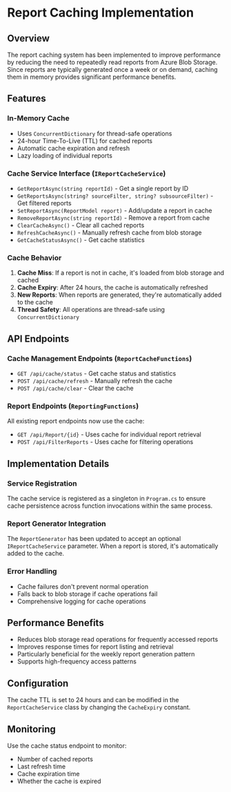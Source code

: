 # Report Caching Implementation

## Overview
The report caching system has been implemented to improve performance by reducing the need to repeatedly read reports from Azure Blob Storage. Since reports are typically generated once a week or on demand, caching them in memory provides significant performance benefits.

## Features

### In-Memory Cache
- Uses `ConcurrentDictionary` for thread-safe operations
- 24-hour Time-To-Live (TTL) for cached reports
- Automatic cache expiration and refresh
- Lazy loading of individual reports

### Cache Service Interface (`IReportCacheService`)
- `GetReportAsync(string reportId)` - Get a single report by ID
- `GetReportsAsync(string? sourceFilter, string? subsourceFilter)` - Get filtered reports
- `SetReportAsync(ReportModel report)` - Add/update a report in cache
- `RemoveReportAsync(string reportId)` - Remove a report from cache
- `ClearCacheAsync()` - Clear all cached reports
- `RefreshCacheAsync()` - Manually refresh cache from blob storage
- `GetCacheStatusAsync()` - Get cache statistics

### Cache Behavior
1. **Cache Miss**: If a report is not in cache, it's loaded from blob storage and cached
2. **Cache Expiry**: After 24 hours, the cache is automatically refreshed
3. **New Reports**: When reports are generated, they're automatically added to the cache
4. **Thread Safety**: All operations are thread-safe using `ConcurrentDictionary`

## API Endpoints

### Cache Management Endpoints (`ReportCacheFunctions`)
- `GET /api/cache/status` - Get cache status and statistics
- `POST /api/cache/refresh` - Manually refresh the cache
- `POST /api/cache/clear` - Clear the cache

### Report Endpoints (`ReportingFunctions`)
All existing report endpoints now use the cache:
- `GET /api/Report/{id}` - Uses cache for individual report retrieval
- `POST /api/FilterReports` - Uses cache for filtering operations

## Implementation Details

### Service Registration
The cache service is registered as a singleton in `Program.cs` to ensure cache persistence across function invocations within the same process.

### Report Generator Integration
The `ReportGenerator` has been updated to accept an optional `IReportCacheService` parameter. When a report is stored, it's automatically added to the cache.

### Error Handling
- Cache failures don't prevent normal operation
- Falls back to blob storage if cache operations fail
- Comprehensive logging for cache operations

## Performance Benefits
- Reduces blob storage read operations for frequently accessed reports
- Improves response times for report listing and retrieval
- Particularly beneficial for the weekly report generation pattern
- Supports high-frequency access patterns

## Configuration
The cache TTL is set to 24 hours and can be modified in the `ReportCacheService` class by changing the `CacheExpiry` constant.

## Monitoring
Use the cache status endpoint to monitor:
- Number of cached reports
- Last refresh time
- Cache expiration time
- Whether the cache is expired
